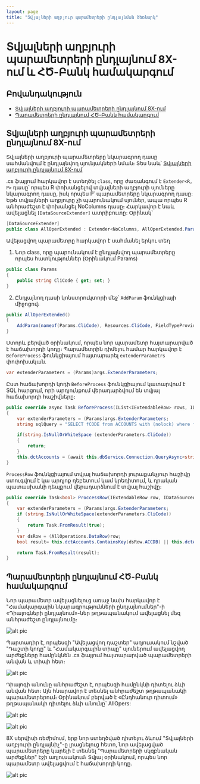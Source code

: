 ```yaml
---
layout: page
title: "Տվյալների աղբյուր պարամետրերի ընդլայնման ձեռնարկ" 
---
```


# Տվյալների աղբյուրի պարամետրերի ընդլայնում 8X-ում և ՀԾ-Բանկ համակարգում

## Բովանդակություն
* [Տվյալների աղբյուրի պարամետրերի ընդլայնում 8X-ում](#տվյալների-աղբյուրի-պարամետրերի-ընդլայնում-8X)
* [Պարամետրերի ընդլայնում ՀԾ-Բանկ համակարգում](#պարամետրերի-ընդլայնում-ՀԾ-Բանկ-համակարգում)

## Տվյալների աղբյուրի պարամետրերի ընդլայնում 8X-ում

Տվյալների աղբյուրի պարամետրերը նկարագրող դասը սահմանվում է ընդլայնվող սյունյակների նման։ Տես նաև՝ [Տվյալների աղբյուրի ընդլայնում 8X-ում](https://github.com/armsoft/as8x-docs/blob/main/src/extenstions/definitions/ds_extender_guide.md)

.cs ֆայլում հարկավոր է ստեղծել ```class```, որը ժառանգում է ```Extender<R, P>``` դասը՝ որպես R փոխանցելով տվյալների աղբյուրի սյուները նկարագրող դասը, իսկ որպես P՝ պարամետրերը նկարագրող դասը։ Եթե տվյալների աղբյուրը չի պարունակում սյուներ, ապա որպես R անհրաժեշտ է փոխանցել NoColumns դասը։ Հարկավոր է նաև ավելացնել ```[DataSourceExtender]``` ատրիբուտը։ Օրինակ՝

```cs
[DataSourceExtender]
public class AllOperExtended : Extender<NoColumns, AllOperExtended.Params>
```

Ավելացվող պարամետրը հարկավոր է սահմանել երկու տեղ
1. Նոր class, որը պարունակում է ընդլայնվող պարամետրերը որպես հատկություններ  (Օրինակում Params)

``` cs
public class Params
{
    public string CliCode { get; set; }
}
```
2. Ընդլայնող դասի կոնստրուկտորի մեջ՝ ```AddParam``` ֆունկցիայի միջոցով։
``` cs
public AllOperExtended()
{
    AddParam(nameof(Params.CliCode), Resources.CliCode, FieldTypeProvider.GetStringFieldType(Constants.LenClient ));           
}
```

Ստորև բերված օրինակում, որպես նոր պարամետր հայտարարված է հաճախորդի կոդը։ Պարամետրին դիմելու համար հարկավոր է ```BeforeProcess``` ֆունկցիայում հայտարարել ```extenderParametrs``` փոփոխական.

``` cs
var extenderParameters = (Params)args.ExtenderParameters;
```
Ըստ հաճախորդի կոդի ```BeforeProcess``` ֆունկցիայում կատարվում է SQL հարցում, որի արդյունքում վերադարձվում են տվյալ հաճախորդի հաշիվները։

``` cs
public override async Task BeforeProcess(IList<IExtendableRow> rows, IDataSourceArgs args)
{
    var extenderParameters = (Params)args.ExtenderParameters;
    string sqlQuery = "SELECT fCODE from ACCOUNTS with (nolock) where fCLICODE=@CliCode";         

    if(string.IsNullOrWhiteSpace (extenderParameters.CliCode))
    {
        return;
    }
    this.dctAccounts = (await this.dbService.Connection.QueryAsync<string>(sqlQuery, new { CliCode= extenderParameters.CliCode.Trim()})).ToDictionary(item => item, item => item);
}
```

```ProcessRow``` ֆունկցիայում տվյալ հաճախորդի յուրաքանչյուր հաշիվը ստուգվում է կա արդյոք դեբետում կամ կրեդիտում, և դրական պատասխանի դեպքում վերադարձնում է տվյալ հաշիվը։

``` cs
public override Task<bool> ProccessRow(IExtendableRow row, IDataSourceArgs args)
{
    var extenderParameters = (Params)args.ExtenderParameters;
    if (string.IsNullOrWhiteSpace(extenderParameters.CliCode))
    {
        return Task.FromResult(true);
    }
    var dsRow = (AllOperations.DataRow)row;            
    bool result= this.dctAccounts.ContainsKey(dsRow.ACCDB) || this.dctAccounts.ContainsKey(dsRow.ACCCR);

    return Task.FromResult(result);
}

```

## Պարամետրերի ընդլայնում ՀԾ-Բանկ համակարգում

Նոր պարամետր ավելացնելուց առաջ նախ հարկավոր է "Համակարգային նկարագրությունների ընդլայնումներ"-ի  «Դիալոգների ընդլայնում»-ներ թղթապանակում ավելացնել մեզ անհրաժեշտ ընդլայնումը։

![alt pic](https://github.com/armsoft/as8x-docs/blob/main/src/extenstions/definitions/ds_extender_param_guide_dialog_extensions.png)

Պարտադիր է, որպեսզի "Ավելացվող դաշտեր" աղյուսակում նշված "Դաշտի կոդը" և "Համակարգային տիպը" սյուներում ավելացվող արժեքները համընկնեն .cs ֆայլում հայտարարված պարամետրերի անվան և տիպի հետ։

![alt pic](https://github.com/armsoft/as8x-docs/blob/main/src/extenstions/definitions/ds_extender_param_guide_dialog_extensions_create.png)

Դիալոգի անունը անհրաժեշտ է, որպեսզի համընկնի դիտելու ձևի անվան հետ։ Այն հնարավոր է տեսնել անհրաժեշտ թղթապանակի պարամետրերում։ Օրինակում բերված է «Ընդհանուր դիտում» թղթապանակի դիտելու ձևի անունը` AllOpers:

![alt pic](https://github.com/armsoft/as8x-docs/blob/main/src/extenstions/definitions/ds_extender_param_guide_folder_param.png)

![alt pic](https://github.com/armsoft/as8x-docs/blob/main/src/extenstions/definitions/ds_extender_param_guide_folder_param_name.png)

8X սերվիսի ռեժիմում, երբ նոր ստեղծված դիտելու ձևում "Տվյալների աղբյուրի ընդլայնիչ"-ը լրացնելուց հետո, նոր ավելացված պարամետրերը կարելի է տեսնել "Պարամետրերի սկզբնական արժեքներ" էջի աղյուսակում։
Տվյալ օրինակում, որպես նոր պարամետր ավելացվում է հաճախորդի կոդը.

![alt pic](https://github.com/armsoft/as8x-docs/blob/main/src/extenstions/definitions/ds_extender_param_guide_extend_params.png)











